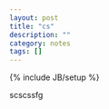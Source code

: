 ```yaml
---
layout: post
title: "cs"
description: ""
category: notes
tags: []
---
```

{% include JB/setup %}

scscssfg
